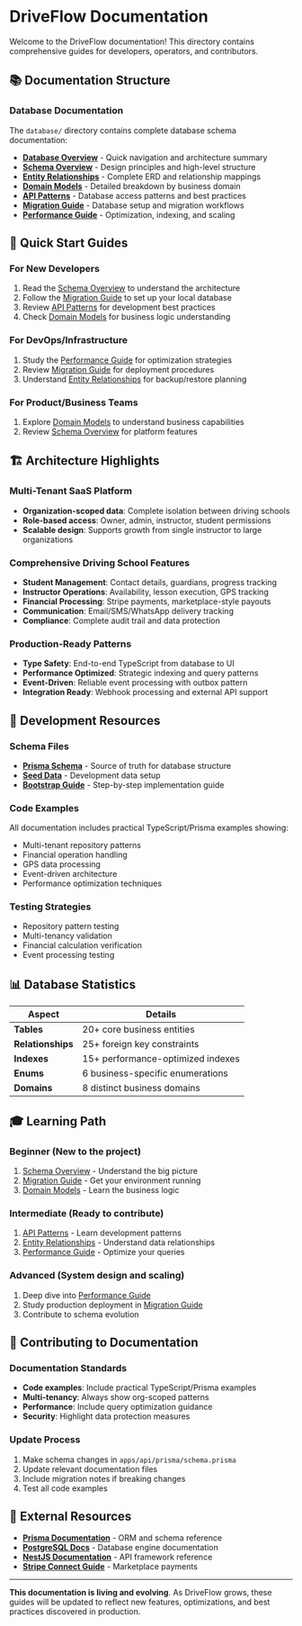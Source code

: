 # DriveFlow Documentation

Welcome to the DriveFlow documentation! This directory contains comprehensive guides for developers, operators, and contributors.

## 📚 Documentation Structure

### **Database Documentation**
The `database/` directory contains complete database schema documentation:

- **[Database Overview](./database/README.md)** - Quick navigation and architecture summary
- **[Schema Overview](./database/schema-overview.md)** - Design principles and high-level structure
- **[Entity Relationships](./database/entity-relationships.md)** - Complete ERD and relationship mappings
- **[Domain Models](./database/domain-models.md)** - Detailed breakdown by business domain
- **[API Patterns](./database/api-patterns.md)** - Database access patterns and best practices
- **[Migration Guide](./database/migration-guide.md)** - Database setup and migration workflows
- **[Performance Guide](./database/performance-guide.md)** - Optimization, indexing, and scaling

## 🎯 Quick Start Guides

### **For New Developers**
1. Read the [Schema Overview](./database/schema-overview.md) to understand the architecture
2. Follow the [Migration Guide](./database/migration-guide.md) to set up your local database
3. Review [API Patterns](./database/api-patterns.md) for development best practices
4. Check [Domain Models](./database/domain-models.md) for business logic understanding

### **For DevOps/Infrastructure**
1. Study the [Performance Guide](./database/performance-guide.md) for optimization strategies
2. Review [Migration Guide](./database/migration-guide.md) for deployment procedures
3. Understand [Entity Relationships](./database/entity-relationships.md) for backup/restore planning

### **For Product/Business Teams**
1. Explore [Domain Models](./database/domain-models.md) to understand business capabilities
2. Review [Schema Overview](./database/schema-overview.md) for platform features

## 🏗️ Architecture Highlights

### **Multi-Tenant SaaS Platform**
- **Organization-scoped data**: Complete isolation between driving schools
- **Role-based access**: Owner, admin, instructor, student permissions
- **Scalable design**: Supports growth from single instructor to large organizations

### **Comprehensive Driving School Features**
- **Student Management**: Contact details, guardians, progress tracking
- **Instructor Operations**: Availability, lesson execution, GPS tracking
- **Financial Processing**: Stripe payments, marketplace-style payouts
- **Communication**: Email/SMS/WhatsApp delivery tracking
- **Compliance**: Complete audit trail and data protection

### **Production-Ready Patterns**
- **Type Safety**: End-to-end TypeScript from database to UI
- **Performance Optimized**: Strategic indexing and query patterns
- **Event-Driven**: Reliable event processing with outbox pattern
- **Integration Ready**: Webhook processing and external API support

## 🔧 Development Resources

### **Schema Files**
- **[Prisma Schema](../apps/api/prisma/schema.prisma)** - Source of truth for database structure
- **[Seed Data](../apps/api/prisma/seed.ts)** - Development data setup
- **[Bootstrap Guide](../DRIVEFLOW_DB_SCHEMA_STEPS.md)** - Step-by-step implementation guide

### **Code Examples**
All documentation includes practical TypeScript/Prisma examples showing:
- Multi-tenant repository patterns
- Financial operation handling
- GPS data processing
- Event-driven architecture
- Performance optimization techniques

### **Testing Strategies**
- Repository pattern testing
- Multi-tenancy validation
- Financial calculation verification
- Event processing testing

## 📊 Database Statistics

| **Aspect** | **Details** |
|------------|-------------|
| **Tables** | 20+ core business entities |
| **Relationships** | 25+ foreign key constraints |
| **Indexes** | 15+ performance-optimized indexes |
| **Enums** | 6 business-specific enumerations |
| **Domains** | 8 distinct business domains |

## 🎓 Learning Path

### **Beginner** (New to the project)
1. [Schema Overview](./database/schema-overview.md) - Understand the big picture
2. [Migration Guide](./database/migration-guide.md) - Get your environment running
3. [Domain Models](./database/domain-models.md) - Learn the business logic

### **Intermediate** (Ready to contribute)
1. [API Patterns](./database/api-patterns.md) - Learn development patterns
2. [Entity Relationships](./database/entity-relationships.md) - Understand data relationships
3. [Performance Guide](./database/performance-guide.md) - Optimize your queries

### **Advanced** (System design and scaling)
1. Deep dive into [Performance Guide](./database/performance-guide.md)
2. Study production deployment in [Migration Guide](./database/migration-guide.md)
3. Contribute to schema evolution

## 🤝 Contributing to Documentation

### **Documentation Standards**
- **Code examples**: Include practical TypeScript/Prisma examples
- **Multi-tenancy**: Always show org-scoped patterns
- **Performance**: Include query optimization guidance
- **Security**: Highlight data protection measures

### **Update Process**
1. Make schema changes in `apps/api/prisma/schema.prisma`
2. Update relevant documentation files
3. Include migration notes if breaking changes
4. Test all code examples

## 🔗 External Resources

- **[Prisma Documentation](https://www.prisma.io/docs/)** - ORM and schema reference
- **[PostgreSQL Docs](https://www.postgresql.org/docs/)** - Database engine documentation
- **[NestJS Documentation](https://docs.nestjs.com/)** - API framework reference
- **[Stripe Connect Guide](https://stripe.com/docs/connect)** - Marketplace payments

---

**This documentation is living and evolving**. As DriveFlow grows, these guides will be updated to reflect new features, optimizations, and best practices discovered in production.
